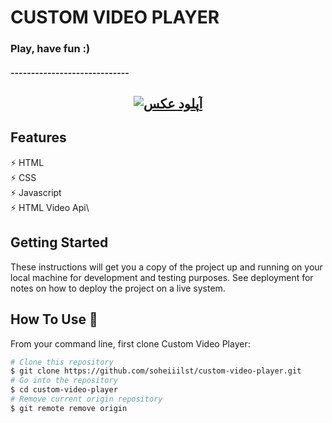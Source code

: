 # CUSTOM VIDEO PLAYER

### Play, have fun :) 
#### -----------------------------
<h2 align="center">
  <a href="http://uupload.ir/files/p951_custom-video-player.png" target="_blank"><img src="http://uupload.ir/files/p951_custom-video-player.png" border="0" alt="آپلود عکس" /></a>
  <br>
</h2>

## Features

⚡️ HTML\
⚡️ CSS\
⚡️ Javascript\
⚡️ HTML Video Api\

## Getting Started

These instructions will get you a copy of the project up and running on your local machine for development and testing purposes. See deployment for notes on how to deploy the project on a live system.

## How To Use 🔧

From your command line, first clone Custom Video Player:

```bash
# Clone this repository
$ git clone https://github.com/soheiiilst/custom-video-player.git
# Go into the repository
$ cd custom-video-player
# Remove current origin repository
$ git remote remove origin
```
